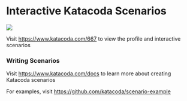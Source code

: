 # Interactive Katacoda Scenarios

[![](http://shields.katacoda.com/katacoda/667/count.svg)](https://www.katacoda.com/667 "Get your profile on Katacoda.com")

Visit https://www.katacoda.com/667 to view the profile and interactive scenarios

### Writing Scenarios
Visit https://www.katacoda.com/docs to learn more about creating Katacoda scenarios

For examples, visit https://github.com/katacoda/scenario-example
